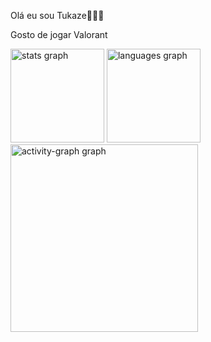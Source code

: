 Olá eu sou Tukaze🤯🤯🤯

Gosto de jogar Valorant
<div align="left">
  <img src="https://github-readme-stats.vercel.app/api?username=NicolasTukaze&hide_title=false&hide_rank=false&show_icons=true&include_all_commits=true&count_private=true&disable_animations=false&theme=dark&locale=en&hide_border=false&order=1" height="150" alt="stats graph"  />
  <img src="https://github-readme-stats.vercel.app/api/top-langs?username=brunograna&locale=en&hide_title=false&layout=compact&card_width=320&langs_count=5&theme=gruvbox_light&hide_border=true&order=2" height="150" alt="languages graph"  />
  <img src="https://github-readme-activity-graph.vercel.app/graph?username=brunograna&radius=16&theme=gruvbox&area=true&order=5&hide_title=false&hide_border=true" height="300" alt="activity-graph graph"  />
</div>
